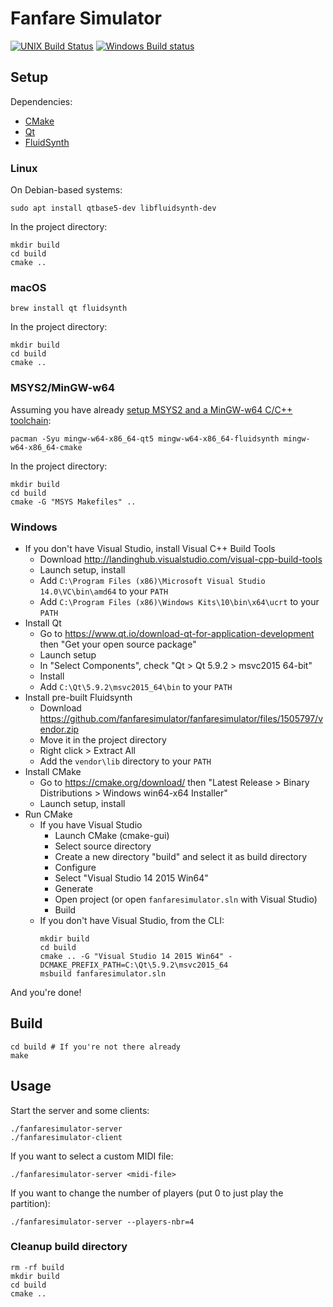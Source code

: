 # Fanfare Simulator

[![UNIX Build Status](https://travis-ci.org/fanfaresimulator/fanfaresimulator.svg?branch=master)](https://travis-ci.org/fanfaresimulator/fanfaresimulator)
[![Windows Build status](https://ci.appveyor.com/api/projects/status/feq6cgdphiymy52p?svg=true)](https://ci.appveyor.com/project/emersion/fanfaresimulator)

## Setup

Dependencies:
* [CMake](https://cmake.org/)
* [Qt](https://www.qt.io/)
* [FluidSynth](http://www.fluidsynth.org/)

### Linux

On Debian-based systems:

```shell
sudo apt install qtbase5-dev libfluidsynth-dev
```

In the project directory:

```shell
mkdir build
cd build
cmake ..
```

### macOS

```shell
brew install qt fluidsynth
```

In the project directory:

```shell
mkdir build
cd build
cmake ..
```

### MSYS2/MinGW-w64

Assuming you have already [setup MSYS2 and a MinGW-w64 C/C++ toolchain](https://github.com/orlp/dev-on-windows/wiki/Installing-GCC--&-MSYS2):

```shell
pacman -Syu mingw-w64-x86_64-qt5 mingw-w64-x86_64-fluidsynth mingw-w64-x86_64-cmake
```

In the project directory:

```shell
mkdir build
cd build
cmake -G "MSYS Makefiles" ..
```

### Windows

* If you don't have Visual Studio, install Visual C++ Build Tools
  * Download http://landinghub.visualstudio.com/visual-cpp-build-tools
  * Launch setup, install
  * Add `C:\Program Files (x86)\Microsoft Visual Studio 14.0\VC\bin\amd64` to your `PATH`
  * Add `C:\Program Files (x86)\Windows Kits\10\bin\x64\ucrt` to your `PATH`
* Install Qt
  * Go to https://www.qt.io/download-qt-for-application-development then "Get your open source package"
  * Launch setup
  * In "Select Components", check "Qt > Qt 5.9.2 > msvc2015 64-bit"
  * Install
  * Add `C:\Qt\5.9.2\msvc2015_64\bin` to your `PATH`
* Install pre-built Fluidsynth
  * Download https://github.com/fanfaresimulator/fanfaresimulator/files/1505797/vendor.zip
  * Move it in the project directory
  * Right click > Extract All
  * Add the `vendor\lib` directory to your `PATH`
* Install CMake
  * Go to https://cmake.org/download/ then "Latest Release > Binary Distributions > Windows win64-x64 Installer"
  * Launch setup, install
* Run CMake
  * If you have Visual Studio
    * Launch CMake (cmake-gui)
    * Select source directory
    * Create a new directory "build" and select it as build directory
    * Configure
    * Select "Visual Studio 14 2015 Win64"
    * Generate
    * Open project (or open `fanfaresimulator.sln` with Visual Studio)
    * Build
  * If you don't have Visual Studio, from the CLI:
    ```shell
    mkdir build
    cd build
    cmake .. -G "Visual Studio 14 2015 Win64" -DCMAKE_PREFIX_PATH=C:\Qt\5.9.2\msvc2015_64
    msbuild fanfaresimulator.sln
    ```

And you're done!

## Build

```shell
cd build # If you're not there already
make
```

## Usage

Start the server and some clients:

```shell
./fanfaresimulator-server
./fanfaresimulator-client
```

If you want to select a custom MIDI file:

```shell
./fanfaresimulator-server <midi-file>
```

If you want to change the number of players (put 0 to just play the partition):

```shell
./fanfaresimulator-server --players-nbr=4
```

### Cleanup build directory

```shell
rm -rf build
mkdir build
cd build
cmake ..
```

